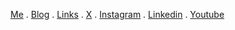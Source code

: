 [Me](https://anuragsinghchaudhary.github.io/) . [Blog](https://anuragsinghchaudhary.github.io/blog/) . [Links](https://anrag.bio.link/) . [X](https://x.com/Anurag_chdry) . [Instagram](https://instagram.com/eatburrprepeat) . [Linkedin](https://www.linkedin.com/in/anurag-singh-chaudhary/) . [Youtube](https://www.youtube.com/@anrag/featured) 
